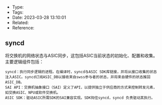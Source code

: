 * Type:
* Tags:
* Date: 2023-03-28 13:10:01
* Related:
* Reference:[]()

## syncd
将交换机的网络状态与ASIC同步，这包括ASIC当前状态的初始化、配置和收集。主要逻辑组件包括：

    syncd：执行同步逻辑的进程。在编译时，syncd与ASIC SDK库链接，并将从接口收集的状态注入ASIC。syncd订阅ASIC_DB以接收来自swss参与者的状态，并将来自硬件的状态推回ASIC_DB。
    SAI API：交换机抽象接口（SAI）定义了API，以提供独立于供应商的方式来控制转发元素，如交换ASIC、NPU或软件交换机。
    ASIC SDK：驱动ASIC所需SDK的SAI兼容实现。SDK钩住syncd，syncd 负责驱动其执行。
